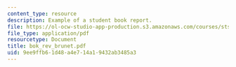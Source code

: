 ```yaml
---
content_type: resource
description: Example of a student book report.
file: https://ol-ocw-studio-app-production.s3.amazonaws.com/courses/sts-471j-engineering-apollo-the-moon-project-as-a-complex-system-spring-2007/9ee9ffb61d48a4e714a19432ab3485a3_bok_rev_brunet.pdf
file_type: application/pdf
resourcetype: Document
title: bok_rev_brunet.pdf
uid: 9ee9ffb6-1d48-a4e7-14a1-9432ab3485a3
---
```

